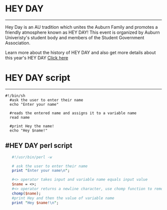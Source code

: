 # HEY DAY
---------
 Hey Day is an AU tradition which unites the Auburn Family and promotes a friendly atmosphere known as HEY DAY! This event is organized by Auburn Univeristy's student body and members of the Student Government Association. 
 
 Learn more about the history of HEY DAY and also get more details about this year's HEY DAY [Click here](http://sga.auburn.edu/hey-day/)
 
 # HEY DAY script 
 ----------------
 ```Shell
#!/bin/sh
   #ask the user to enter their name 
   echo "Enter your name"
   
   #reads the entered name and assigns it to a variable name 
   read name 
   
   #print Hey the name! 
   echo "Hey $name!"
```
#HEY DAY perl script
--------------------
```perl
   #!/usr/bin/perl -w

   # ask the user to enter their name
   print "Enter your name\n";

   #<> operator takes input and variable name equals input value
   $name = <>;
   #<> operator returns a newline character, use chomp function to remove the newline character at the end
   chomp($name);
   #print Hey and then the value of variable name
   print "Hey $name!\n";
```
 
   
   
   
   
